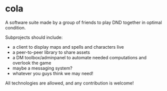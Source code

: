 # cola

A software suite made by a group of friends to play DND together in optimal condition.

Subprojects should include:
- a client to display maps and spells and characters live
- a peer-to-peer library to share assets
- a DM toolbox/adminpanel to automate needed computations and overlook the game
- maybe a messaging system? 
- whatever you guys think we may need!

All technologies are allowed, and any contribution is welcome!
